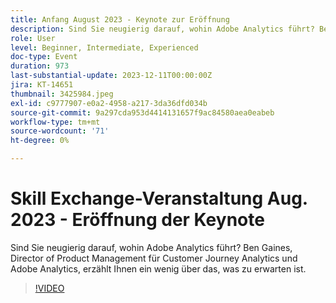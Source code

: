 ```yaml
---
title: Anfang August 2023 - Keynote zur Eröffnung
description: Sind Sie neugierig darauf, wohin Adobe Analytics führt? Ben Gaines, Director of Product Management für Customer Journey Analytics und Adobe Analytics, erzählt Ihnen ein wenig über das, was zu erwarten ist.
role: User
level: Beginner, Intermediate, Experienced
doc-type: Event
duration: 973
last-substantial-update: 2023-12-11T00:00:00Z
jira: KT-14651
thumbnail: 3425984.jpeg
exl-id: c9777907-e0a2-4958-a217-3da36dfd034b
source-git-commit: 9a297cda953d4414131657f9ac84580aea0eabeb
workflow-type: tm+mt
source-wordcount: '71'
ht-degree: 0%

---
```


# Skill Exchange-Veranstaltung Aug. 2023 - Eröffnung der Keynote

Sind Sie neugierig darauf, wohin Adobe Analytics führt? Ben Gaines, Director of Product Management für Customer Journey Analytics und Adobe Analytics, erzählt Ihnen ein wenig über das, was zu erwarten ist.

>[!VIDEO](https://video.tv.adobe.com/v/3425984/?learn=on)
